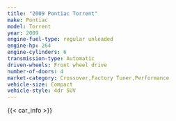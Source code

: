 ```yaml
---
title: "2009 Pontiac Torrent"
make: Pontiac
model: Torrent
year: 2009
engine-fuel-type: regular unleaded
engine-hp: 264
engine-cylinders: 6
transmission-type: Automatic
driven-wheels: Front wheel drive
number-of-doors: 4
market-category: Crossover,Factory Tuner,Performance
vehicle-size: Compact
vehicle-style: 4dr SUV
---
```


{{< car_info >}}
